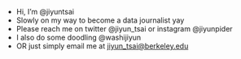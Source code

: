 - Hi, I’m @jiyuntsai
- Slowly on my way to become a data journalist yay
- Please reach me on twitter @jiyun_tsai or instagram @jiyunpider
- I also do some doodling @washijiyun
- OR just simply email me at jiyun_tsai@berkeley.edu

<!---
jiyuntsai/jiyuntsai is a ✨ special ✨ repository because its `README.md` (this file) appears on your GitHub profile.
You can click the Preview link to take a look at your changes.
--->
